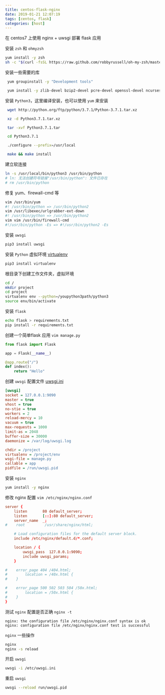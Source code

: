 ```yaml
---
title: centos-flask-nginx
date: 2019-01-21 12:07:19
tags: [centos, flask]
categories: [host]
---
```

在 centos7 上使用 nginx + uwsgi 部署 flask 应用
<!-- more -->
安装 `zsh` 和 `ohmyzsh`
```sh
yum install -y zsh
sh -c "$(curl -fsSL https://raw.github.com/robbyrussell/oh-my-zsh/master/tools/install.sh)"
```

安装一些需要的库
```sh
 yum groupinstall -y "Development tools"

 yum install -y zlib-devel bzip2-devel pcre-devel openssl-devel ncurses-devel sqlite-devel readline-devel tk-devel libffi-devel
```
安装 `Python3`，这里编译安装，也可以使用 `yum` 来安装
```sh
 wget http://python.org/ftp/python/3.7.1/Python-3.7.1.tar.xz

 xz -d Python3.7.1.tar.xz

 tar -xvf Python3.7.1.tar

 cd Python3.7.1

 ./configure --prefix=/usr/local

 make && make install
```
建立软连接
```sh
ln -s /usr/local/bin/python3 /usr/bin/python
# ln: 无法创建符号链接"/usr/bin/python": 文件已存在
# rm /usr/bin/python
```
修复 yum、firewall-cmd 等
```sh
vim /usr/bin/yum
#! /usr/bin/python => /usr/bin/python2
vim /usr/libexec/urlgrabber-ext-down
#! /usr/bin/python => /usr/bin/python2
vim vim /usr/bin/firewall-cmd
#!/usr/bin/python -Es => #!/usr/bin/python2 -Es
```
安装 `uwsgi`
```sh
pip3 install uwsgi
```
安装 `Python` 虚拟环境 [virtualenv](https://virtualenv.pypa.io/en/stable/installation/)
```sh
pip3 install virtualenv
```
根目录下创建工作文件夹，虚拟环境
```sh
cd /
mkdir project
cd project
virtualenv env --python=/youpython3path/python3
source env/bin/activate
```
安装 `flask`
```sh
echo flask > requirements.txt
pip install -r requirements.txt
```
创建一个简单flask 应用 `vim manage.py`
```py
from flask import Flask

app = Flask(__name__)

@app.route("/")
def index():
    return "Hello"
```
创建 `uwsgi` 配置文件 [uwsgi.ini](https://uwsgi-docs.readthedocs.io/en/latest/Configuration.html)
```ini
[uwsgi]
socket = 127.0.0.1:9090
master = true
vhost = true
no-stie = true
workers = 2
reload-mercy = 10
vacuum = true
max-requests = 1000
limit-as = 2048
buffer-size = 30000
daemonize = /var/log/uwsgi.log

chdir = /project
virtualenv = /project/env
wsgi-file = manage.py
callable = app
pidfile = /run/uwsgi.pid
```
安装 `nginx`
```sh
yum install -y nginx
```
修改 nginx 配置 `vim /etc/nginx/nginx.conf`
```conf
server {
    listen       80 default_server;
    listen       [::]:80 default_server;
    server_name  _;
#    root         /usr/share/nginx/html;

    # Load configuration files for the default server block.
    include /etc/nginx/default.d/*.conf;

    location / {
    	uwsgi_pass  127.0.0.1:9090;
        include uwsgi_params;
    }

#    error_page 404 /404.html;
#        location = /40x.html {
#    }

#    error_page 500 502 503 504 /50x.html;
#        location = /50x.html {
#    }
}
```
测试 `nginx` 配置是否正确 `nginx -t`
```
nginx: the configuration file /etc/nginx/nginx.conf syntax is ok
nginx: configuration file /etc/nginx/nginx.conf test is successful
```
`nginx` 一些操作
```sh
nginx
nginx -s reload
```
开启 `uwsgi`
```sh
uwsgi -i /etc/uwsgi.ini
```
重启 `uwsgi`
```sh
uwsgi --reload run/uwsgi.pid
```
